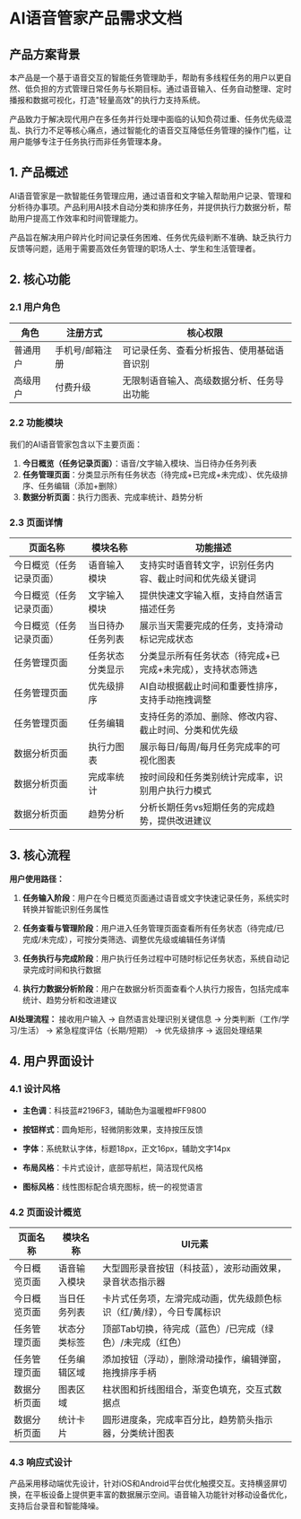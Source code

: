 # AI语音管家产品需求文档

## 产品方案背景

本产品是一个基于语音交互的智能任务管理助手，帮助有多线程任务的用户以更自然、低负担的方式管理日常任务与长期目标。通过语音输入、任务自动整理、定时播报和数据可视化，打造"轻量高效"的执行力支持系统。

产品致力于解决现代用户在多任务并行处理中面临的认知负荷过重、任务优先级混乱、执行力不足等核心痛点，通过智能化的语音交互降低任务管理的操作门槛，让用户能够专注于任务执行而非任务管理本身。

## 1. 产品概述

AI语音管家是一款智能任务管理应用，通过语音和文字输入帮助用户记录、管理和分析待办事项。产品利用AI技术自动分类和排序任务，并提供执行力数据分析，帮助用户提高工作效率和时间管理能力。

产品旨在解决用户碎片化时间记录任务困难、任务优先级判断不准确、缺乏执行力反馈等问题，适用于需要高效任务管理的职场人士、学生和生活管理者。

## 2. 核心功能

### 2.1 用户角色

| 角色   | 注册方式     | 核心权限                  |
| ---- | -------- | --------------------- |
| 普通用户 | 手机号/邮箱注册 | 可记录任务、查看分析报告、使用基础语音识别 |
| 高级用户 | 付费升级     | 无限制语音输入、高级数据分析、任务导出功能 |

### 2.2 功能模块

我们的AI语音管家包含以下主要页面：

1. **今日概览（任务记录页面）**：语音/文字输入模块、当日待办任务列表
2. **任务管理页面**：分类显示所有任务状态（待完成+已完成+未完成）、优先级排序、任务编辑（添加+删除）
3. **数据分析页面**：执行力图表、完成率统计、趋势分析

### 2.3 页面详情

| 页面名称 | 模块名称 | 功能描述 |
|----------|----------|----------|
| 今日概览（任务记录页面） | 语音输入模块 | 支持实时语音转文字，识别任务内容、截止时间和优先级关键词 |
| 今日概览（任务记录页面） | 文字输入模块 | 提供快速文字输入框，支持自然语言描述任务 |
| 今日概览（任务记录页面） | 当日待办任务列表 | 展示当天需要完成的任务，支持滑动标记完成状态 |
| 任务管理页面 | 任务状态分类显示 | 分类显示所有任务状态（待完成+已完成+未完成），支持状态筛选 |
| 任务管理页面 | 优先级排序 | AI自动根据截止时间和重要性排序，支持手动拖拽调整 |
| 任务管理页面 | 任务编辑 | 支持任务的添加、删除、修改内容、截止时间、分类和优先级 |
| 数据分析页面 | 执行力图表 | 展示每日/每周/每月任务完成率的可视化图表 |
| 数据分析页面 | 完成率统计 | 按时间段和任务类别统计完成率，识别用户执行力模式 |
| 数据分析页面 | 趋势分析 | 分析长期任务vs短期任务的完成趋势，提供改进建议 |

## 3. 核心流程

**用户使用路径：**

1. **任务输入阶段**：用户在今日概览页面通过语音或文字快速记录任务，系统实时转换并智能识别任务属性

2. **任务查看与管理阶段**：用户进入任务管理页面查看所有任务状态（待完成/已完成/未完成），可按分类筛选、调整优先级或编辑任务详情

3. **任务执行与完成阶段**：用户执行任务过程中可随时标记任务状态，系统自动记录完成时间和执行数据

4. **执行力数据分析阶段**：用户在数据分析页面查看个人执行力报告，包括完成率统计、趋势分析和改进建议

**AI处理流程：**
接收用户输入 → 自然语言处理识别关键信息 → 分类判断（工作/学习/生活） → 紧急程度评估（长期/短期） → 优先级排序 → 返回处理结果



## 4. 用户界面设计

### 4.1 设计风格

* **主色调**：科技蓝#2196F3，辅助色为温暖橙#FF9800

* **按钮样式**：圆角矩形，轻微阴影效果，支持按压反馈

* **字体**：系统默认字体，标题18px，正文16px，辅助文字14px

* **布局风格**：卡片式设计，底部导航栏，简洁现代风格

* **图标风格**：线性图标配合填充图标，统一的视觉语言

### 4.2 页面设计概览

| 页面名称 | 模块名称 | UI元素 |
|----------|----------|--------|
| 今日概览页面 | 语音输入模块 | 大型圆形录音按钮（科技蓝），波形动画效果，录音状态指示器 |
| 今日概览页面 | 当日任务列表 | 卡片式任务项，左滑完成动画，优先级颜色标识（红/黄/绿），今日专属标识 |
| 任务管理页面 | 状态分类标签 | 顶部Tab切换，待完成（蓝色）/已完成（绿色）/未完成（红色） |
| 任务管理页面 | 任务编辑区域 | 添加按钮（浮动），删除滑动操作，编辑弹窗，拖拽排序手柄 |
| 数据分析页面 | 图表区域 | 柱状图和折线图组合，渐变色填充，交互式数据点 |
| 数据分析页面 | 统计卡片 | 圆形进度条，完成率百分比，趋势箭头指示器，分类统计图表 |

### 4.3 响应式设计

产品采用移动端优先设计，针对iOS和Android平台优化触摸交互。支持横竖屏切换，在平板设备上提供更丰富的数据展示空间。语音输入功能针对移动设备优化，支持后台录音和智能降噪。
